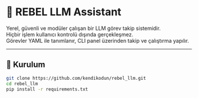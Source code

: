 # 🧠 REBEL LLM Assistant

Yerel, güvenli ve modüler çalışan bir LLM görev takip sistemidir.  
Hiçbir işlem kullanıcı kontrolü dışında gerçekleşmez.  
Görevler YAML ile tanımlanır, CLI panel üzerinden takip ve çalıştırma yapılır.

---

## 🚀 Kurulum

```bash
git clone https://github.com/kendikodun/rebel_llm.git
cd rebel_llm
pip install -r requirements.txt
